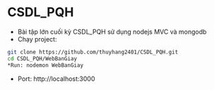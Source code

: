 # CSDL_PQH
- Bài tập lớn cuối kỳ CSDL_PQH sử dụng nodejs MVC và mongodb
- Chạy project:
```sh
git clone https://github.com/thuyhang2401/CSDL_PQH.git
cd CSDL_PQH/WebBanGiay
*Run: nodemon WebBanGiay
```
- Port: http://localhost:3000

